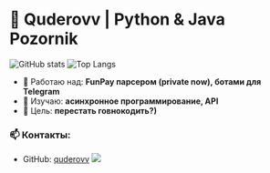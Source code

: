 # 🚀 Quderovv | Python & Java Pozornik

![GitHub stats](https://github-readme-stats.vercel.app/api?username=quderovv&show_icons=true&theme=tokyonight)
![Top Langs](https://github-readme-stats.vercel.app/api/top-langs/?username=quderovv&layout=compact&theme=tokyonight)

- 🔭 Работаю над: **FunPay парсером (private now), ботами для Telegram**  
- 🌱 Изучаю: **асинхронное программирование, API**  
- 🎯 Цель: **перестать говнокодить?)**  

### 📫 Контакты:
- GitHub: [quderovv](https://github.com/quderovv)
  <img src="https://tenor.com/view/wall-water-gif-22810598">
